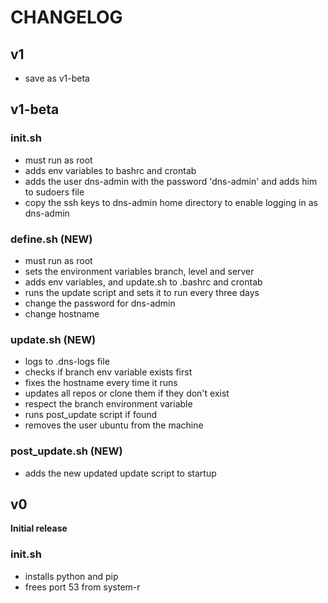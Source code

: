 # CHANGELOG

## v1

-   save as v1-beta

## v1-beta

### init.sh

-   must run as root
-   adds env variables to bashrc and crontab
-   adds the user dns-admin with the password 'dns-admin' and adds him to sudoers file
-   copy the ssh keys to dns-admin home directory to enable logging in as dns-admin

### define.sh (NEW)

-   must run as root
-   sets the environment variables branch, level and server
-   adds env variables, and update.sh to .bashrc and crontab
-   runs the update script and sets it to run every three days
-   change the password for dns-admin
-   change hostname

### update.sh (NEW)

-   logs to .dns-logs file
-   checks if branch env variable exists first
-   fixes the hostname every time it runs
-   updates all repos or clone them if they don't exist
-   respect the branch environment variable
-   runs post_update script if found
-   removes the user ubuntu from the machine

### post_update.sh (NEW)

-   adds the new updated update script to startup

## v0

**Initial release**

### init.sh

-   installs python and pip
-   frees port 53 from system-r
